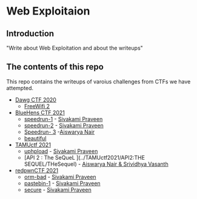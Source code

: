 # Web Exploitaion

## Introduction

"Write about Web Exploitation and about the writeups"

## The contents of this repo 

This repo contains the writeups of varoius challenges from CTFs we have attempted.

- [Dawg CTF 2020](https://ctftime.org/event/1030)
    - [FreeWifi 2](../DawgCTF20/freewifi2/)
- [BlueHens CTF 2021](https://ctftime.org/event/1298)
    - [speedrun-1](../BlueHensCTF2021/speedrun-1/sp1) - [Sivakami Praveen](https://twitter.com/_5up3rn0v4_)
    - [speedrun-2](../BlueHensCTF2021/speedrun-2/sp2) - [Sivakami Praveen](https://twitter.com/_5up3rn0v4_)
    - [Speedrun- 3](../BlueHensCTF2021/speedrun-3/speed3) -[Aiswarya Nair](https://twitter.com/Aiswary71806325)
    - [beautiful ](../BlueHensCTF2021/ctfvc)
- [TAMUctf 2021](https://ctftime.org/event/1320)
    - [uphpload](../TAMUctf2021/uphpload/uphpload) - [Sivakami Praveen](https://twitter.com/_5up3rn0v4_)
    - [API 2 : The SeQueL ](../TAMUctf2021/API2:THE SEQUEL/THeSequel) - [Aiswarya Nair & Srividhya Vasanth](https://twitter.com/Aiswary71806325)
- [redpwnCTF 2021](https://ctftime.org/event/1327)   
    - [orm-bad](../redpwnCTF2021/orm-bad/ormbad) - [Sivakami Praveen](https://twitter.com/_5up3rn0v4_)
    - [pastebin-1](../redpwnCTF2021/pastebin-1/pastebin1) - [Sivakami Praveen](https://twitter.com/_5up3rn0v4_)
    - [secure](../redpwnCTF2021/secure/secure) - [Sivakami Praveen](https://twitter.com/_5up3rn0v4_)